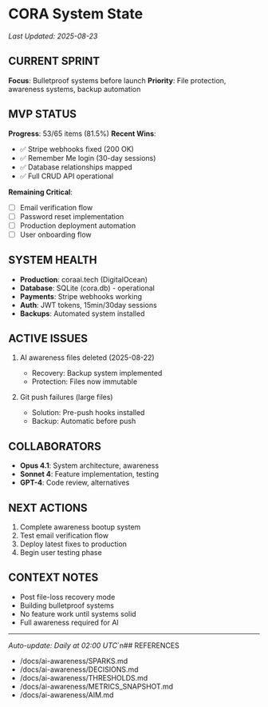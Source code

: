 # CORA System State
*Last Updated: 2025-08-23*

## CURRENT SPRINT
**Focus**: Bulletproof systems before launch
**Priority**: File protection, awareness systems, backup automation

## MVP STATUS
**Progress**: 53/65 items (81.5%)
**Recent Wins**:
- ✅ Stripe webhooks fixed (200 OK)
- ✅ Remember Me login (30-day sessions)
- ✅ Database relationships mapped
- ✅ Full CRUD API operational

**Remaining Critical**:
- [ ] Email verification flow
- [ ] Password reset implementation
- [ ] Production deployment automation
- [ ] User onboarding flow

## SYSTEM HEALTH
- **Production**: coraai.tech (DigitalOcean)
- **Database**: SQLite (cora.db) - operational
- **Payments**: Stripe webhooks working
- **Auth**: JWT tokens, 15min/30day sessions
- **Backups**: Automated system installed

## ACTIVE ISSUES
1. AI awareness files deleted (2025-08-22)
   - Recovery: Backup system implemented
   - Protection: Files now immutable
   
2. Git push failures (large files)
   - Solution: Pre-push hooks installed
   - Backup: Automatic before push

## COLLABORATORS
- **Opus 4.1**: System architecture, awareness
- **Sonnet 4**: Feature implementation, testing
- **GPT-4**: Code review, alternatives

## NEXT ACTIONS
1. Complete awareness bootup system
2. Test email verification flow
3. Deploy latest fixes to production
4. Begin user testing phase

## CONTEXT NOTES
- Post file-loss recovery mode
- Building bulletproof systems
- No feature work until systems solid
- Full awareness required for AI

---
*Auto-update: Daily at 02:00 UTC*`n## REFERENCES
- /docs/ai-awareness/SPARKS.md
- /docs/ai-awareness/DECISIONS.md
- /docs/ai-awareness/THRESHOLDS.md
- /docs/ai-awareness/METRICS_SNAPSHOT.md
- /docs/ai-awareness/AIM.md
